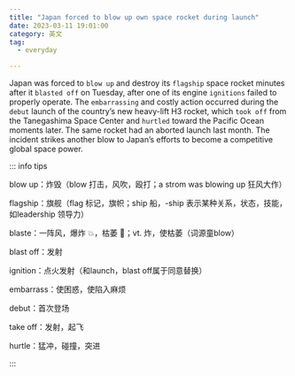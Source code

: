 ```yaml
---
title: "Japan forced to blow up own space rocket during launch"
date: 2023-03-11 19:01:00
category: 英文
tag:
  - everyday

---
```


Japan was forced to `blow up` and destroy its `flagship` space rocket minutes after it `blasted off` on Tuesday, after one of its engine `ignitions` failed to properly operate. The `embarrassing` and costly action occurred during the `debut` launch of the country’s new heavy-lift H3 rocket, which `took off` from the Tanegashima Space Center and `hurtled` toward the Pacific Ocean moments later. The same rocket had an aborted launch last month. The incident strikes another blow to Japan’s efforts to become a competitive global space power.

::: info tips

blow up：炸毁（blow 打击，风吹，殴打；a strom was blowing up 狂风大作）

flagship：旗舰（flag 标记，旗帜；ship 船，-ship 表示某种关系，状态，技能，如leadership 领导力）

blaste：一阵风，爆炸 💥，枯萎 🥀；vt. 炸，使枯萎（词源童blow）

blast off：发射

ignition：点火发射（和launch，blast off属于同意替换）

embarrass：使困惑，使陷入麻烦

debut：首次登场

take off：发射，起飞

hurtle：猛冲，碰撞，突进

:::
